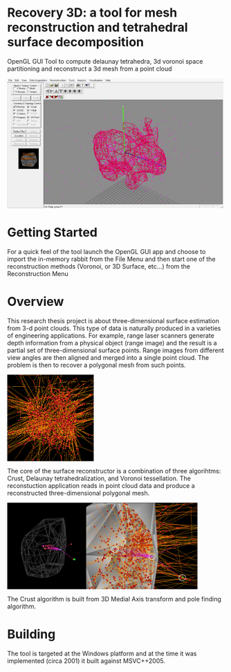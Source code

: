 # Recovery 3D: a tool for mesh reconstruction and tetrahedral surface decomposition 


OpenGL GUI Tool to compute delaunay tetrahedra, 3d voronoi space partitioning and reconstruct a 3d mesh from a point cloud

<a href="url"><img src="https://github.com/alicata/r3d-2001/blob/master/docs/img/r3d_tool.png" align="center" height="300" width="500" ></a>

# Getting Started
For a quick feel of the tool launch the OpenGL GUI app and choose to import the in-memory rabbit from the File Menu and then start one of the reconstruction methods (Voronoi, or 3D Surface, etc...) from the Reconstruction Menu 

# Overview 
This research thesis project is about three-dimensional surface estimation from 3-d point clouds. This type of data is naturally produced in a varieties of engineering applications. For example, range laser scanners generate depth information from a physical object (range image) and the result is a partial set of three-dimensional surface points. Range images from different view angles are then aligned and merged into a single point cloud. The problem is then to recover a polygonal mesh from such points. 

<a href="url"><img src="https://github.com/alicata/r3d-2001/blob/master/docs/img/justvoronoi.png" align="center" height="200" width="200" ></a>

The core of the surface reconstructor is a combination of three algorihtms: Crust, Delaunay tetrahedralization, and Voronoi tessellation. The reconstuction application reads in point cloud data and produce a reconstructed three-dimensional polygonal mesh. 

<a href="url"><img src="https://github.com/alicata/r3d-2001/blob/master/docs/img/pole_ins1.png" align="center" height="200" width="440" ></a>

The Crust algorithm is built from 3D Medial Axis transform and pole finding algorithm. 

# Building
The tool is targeted at the Windows platform and at the time it was implemented (circa 2001) it built against MSVC++2005. 


 
